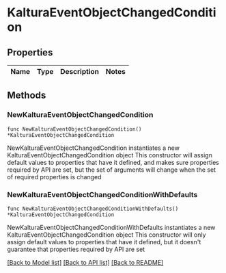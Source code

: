 # KalturaEventObjectChangedCondition

## Properties

Name | Type | Description | Notes
------------ | ------------- | ------------- | -------------

## Methods

### NewKalturaEventObjectChangedCondition

`func NewKalturaEventObjectChangedCondition() *KalturaEventObjectChangedCondition`

NewKalturaEventObjectChangedCondition instantiates a new KalturaEventObjectChangedCondition object
This constructor will assign default values to properties that have it defined,
and makes sure properties required by API are set, but the set of arguments
will change when the set of required properties is changed

### NewKalturaEventObjectChangedConditionWithDefaults

`func NewKalturaEventObjectChangedConditionWithDefaults() *KalturaEventObjectChangedCondition`

NewKalturaEventObjectChangedConditionWithDefaults instantiates a new KalturaEventObjectChangedCondition object
This constructor will only assign default values to properties that have it defined,
but it doesn't guarantee that properties required by API are set


[[Back to Model list]](../README.md#documentation-for-models) [[Back to API list]](../README.md#documentation-for-api-endpoints) [[Back to README]](../README.md)


